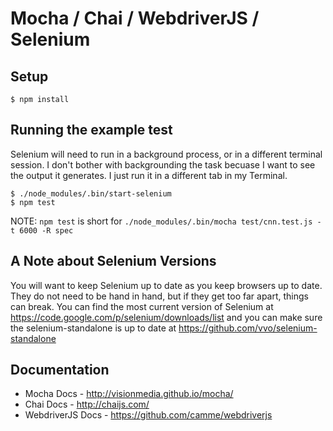 # Mocha / Chai / WebdriverJS / Selenium


## Setup

    $ npm install


## Running the example test
Selenium will need to run in a background process, or in a different terminal session.  I don't bother
with backgrounding the task becuase I want to see the output it generates.  I just run it in a different
tab in my Terminal.

    $ ./node_modules/.bin/start-selenium
    $ npm test

NOTE: `npm test` is short for `./node_modules/.bin/mocha test/cnn.test.js -t 6000 -R spec`


## A Note about Selenium Versions
You will want to keep Selenium up to date as you keep browsers up to date.  They do not need to
be hand in hand, but if they get too far apart, things can break.  You can find the most current
version of Selenium at <https://code.google.com/p/selenium/downloads/list> and you can make sure
the selenium-standalone is up to date at <https://github.com/vvo/selenium-standalone>


## Documentation

- Mocha Docs - <http://visionmedia.github.io/mocha/>
- Chai Docs - <http://chaijs.com/>
- WebdriverJS Docs - <https://github.com/camme/webdriverjs>
